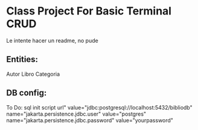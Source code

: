 # Class Project For Basic Terminal CRUD

Le intente hacer un readme, no pude
## Entities: 
Autor 
Libro
Categoria

## DB config: 
To Do: sql init script
url" value="jdbc:postgresql://localhost:5432/bibliodb"\
name="jakarta.persistence.jdbc.user" value="postgres"
name="jakarta.persistence.jdbc.password" value="yourpassword"

